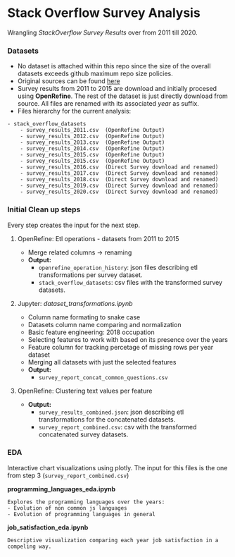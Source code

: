 # Stack Overflow Survey Analysis

Wrangling *StackOverflow Survey Results* over from 2011 till 2020. 

### Datasets
- No dataset is attached within this repo since the size of the overall datasets exceeds github maximum repo size policies.
- Original sources can be found [here](https://insights.stackoverflow.com/survey/)
- Survey results from 2011 to 2015 are download and initially procesed using **OpenRefine**. The rest of the dataset is just directly download from source. All files are renamed with its associated *year* as suffix. 
- Files hierarchy for the current analysis:

```
- stack_overflow_datasets   
    - survey_results_2011.csv  (OpenRefine Output)
    - survey_results_2012.csv  (OpenRefine Output)
    - survey_results_2013.csv  (OpenRefine Output)
    - survey_results_2014.csv  (OpenRefine Output)
    - survey_results_2015.csv  (OpenRefine Output)
    - survey_results_2015.csv  (OpenRefine Output)
    - survey_results_2016.csv  (Direct Survey download and renamed)
    - survey_results_2017.csv  (Direct Survey download and renamed)
    - survey_results_2018.csv  (Direct Survey download and renamed)
    - survey_results_2019.csv  (Direct Survey download and renamed)
    - survey_results_2020.csv  (Direct Survey download and renamed)
```

### Initial Clean up steps
Every step creates the input for the next step.

1. OpenRefine: Etl operations - datasets from 2011 to 2015
    - Merge related columns → renaming
    - **Output:** 
        - `openrefine_operation_history`: json files describing etl transformations per survey dataset.
        - `stack_overflow_datasets`: csv files with the transformed survey datasets.

2. Jupyter: *dataset_transformations.ipynb*
    - Column name formating to snake case
    - Datasets column name comparing and normalization
    - Basic feature engineering: 2018 occupation
    - Selecting features to work with based on its presence over the years
    - Feature column for tracking percetage of missing rows per year dataset
    - Merging all datasets with just the selected features
    - **Output:** 
        - `survey_report_concat_common_questions.csv`

3. OpenRefine: Clustering text values per feature
    - **Output:** 
        - `survey_results_combined.json`: json describing etl transformations for the concatenated datasets.
        - `survey_report_combined.csv`: csv with the transformed concatenated survey datasets.


### EDA
Interactive chart visualizations using plotly. The input for this files is the one from step 3 (`survey_report_combined.csv`)  

**programming_languages_eda.ipynb**  

    Explores the programming languages over the years:  
    - Evolution of non common js languages  
    - Evolution of programming languages in general  
    
**job_satisfaction_eda.ipynb**  

    Descriptive visualization comparing each year job satisfaction in a compeling way.